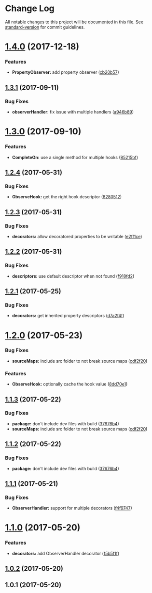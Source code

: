 # Change Log

All notable changes to this project will be documented in this file. See [standard-version](https://github.com/conventional-changelog/standard-version) for commit guidelines.

<a name="1.4.0"></a>
# [1.4.0](https://github.com/steelsojka/rx-decorators/compare/v1.3.1...v1.4.0) (2017-12-18)


### Features

* **PropertyObserver:** add property observer ([cb20b57](https://github.com/steelsojka/rx-decorators/commit/cb20b57))



<a name="1.3.1"></a>
## [1.3.1](https://github.com/steelsojka/rx-decorators/compare/v1.3.0...v1.3.1) (2017-09-11)


### Bug Fixes

* **observerHandler:** fix issue with multiple handlers ([a946b89](https://github.com/steelsojka/rx-decorators/commit/a946b89))



<a name="1.3.0"></a>
# [1.3.0](https://github.com/steelsojka/rx-decorators/compare/v1.2.4...v1.3.0) (2017-09-10)


### Features

* **CompleteOn:** use a single method for multiple hooks ([85215bf](https://github.com/steelsojka/rx-decorators/commit/85215bf))



<a name="1.2.4"></a>
## [1.2.4](https://github.com/steelsojka/rx-decorators/compare/v1.2.3...v1.2.4) (2017-05-31)


### Bug Fixes

* **ObserveHook:** get the right hook descriptor ([8280512](https://github.com/steelsojka/rx-decorators/commit/8280512))



<a name="1.2.3"></a>
## [1.2.3](https://github.com/steelsojka/rx-decorators/compare/v1.2.2...v1.2.3) (2017-05-31)


### Bug Fixes

* **decorators:** allow decoratored properties to be writable ([e2ff1ce](https://github.com/steelsojka/rx-decorators/commit/e2ff1ce))



<a name="1.2.2"></a>
## [1.2.2](https://github.com/steelsojka/rx-decorators/compare/v1.2.1...v1.2.2) (2017-05-31)


### Bug Fixes

* **descriptors:** use default descriptor when not found ([f918fd2](https://github.com/steelsojka/rx-decorators/commit/f918fd2))



<a name="1.2.1"></a>
## [1.2.1](https://github.com/steelsojka/rx-decorators/compare/v1.2.0...v1.2.1) (2017-05-25)


### Bug Fixes

* **decorators:** get inherited property descriptors ([d7a2f4f](https://github.com/steelsojka/rx-decorators/commit/d7a2f4f))



<a name="1.2.0"></a>
# [1.2.0](https://github.com/steelsojka/rx-decorators/compare/v1.1.2...v1.2.0) (2017-05-23)


### Bug Fixes

* **sourceMaps:** include src folder to not break source maps ([cdf2f20](https://github.com/steelsojka/rx-decorators/commit/cdf2f20))


### Features

* **ObserveHook:** optionally cache the hook value ([8dd70e1](https://github.com/steelsojka/rx-decorators/commit/8dd70e1))



<a name="1.1.3"></a>
## [1.1.3](https://github.com/steelsojka/rx-decorators/compare/v1.1.1...v1.1.3) (2017-05-22)


### Bug Fixes

* **package:** don't include dev files with build ([37676b4](https://github.com/steelsojka/rx-decorators/commit/37676b4))
* **sourceMaps:** include src folder to not break source maps ([cdf2f20](https://github.com/steelsojka/rx-decorators/commit/cdf2f20))



<a name="1.1.2"></a>
## [1.1.2](https://github.com/steelsojka/rx-decorators/compare/v1.1.1...v1.1.2) (2017-05-22)


### Bug Fixes

* **package:** don't include dev files with build ([37676b4](https://github.com/steelsojka/rx-decorators/commit/37676b4))



<a name="1.1.1"></a>
## [1.1.1](https://github.com/steelsojka/rx-decorators/compare/v1.1.0...v1.1.1) (2017-05-21)


### Bug Fixes

* **ObserverHandler:** support for multiple decorators ([f4f9747](https://github.com/steelsojka/rx-decorators/commit/f4f9747))



<a name="1.1.0"></a>
# [1.1.0](https://github.com/steelsojka/rx-decorators/compare/v1.0.2...v1.1.0) (2017-05-20)


### Features

* **decorators:** add ObserverHandler decorator ([f5b5f1f](https://github.com/steelsojka/rx-decorators/commit/f5b5f1f))



<a name="1.0.2"></a>
## [1.0.2](https://github.com/steelsojka/rx-decorators/compare/v1.0.1...v1.0.2) (2017-05-20)



<a name="1.0.1"></a>
## 1.0.1 (2017-05-20)

